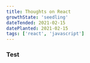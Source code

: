 ```yaml
---
title: Thoughts on React
growthState: 'seedling'
dateTended: 2021-02-15
datePlanted: 2021-02-15
tags: ['react', 'javascript']
---
```



### Test
